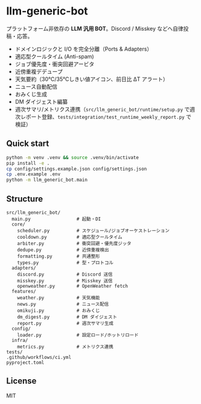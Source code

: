 # llm-generic-bot

プラットフォーム非依存の **LLM 汎用 BOT**。Discord / Misskey などへ自律投稿・応答。
- ドメインロジックと I/O を完全分離（Ports & Adapters）
- 適応型クールタイム (Anti-spam)
- ジョブ優先度・衝突回避アービタ
- 近傍重複デデュープ
- 天気要約（30℃/35℃しきい値アイコン、前日比 ΔT アラート）
- ニュース自動配信
- おみくじ生成
- DM ダイジェスト編纂
- 週次サマリ/メトリクス連携（`src/llm_generic_bot/runtime/setup.py` で週次レポート登録、`tests/integration/test_runtime_weekly_report.py` で検証）

## Quick start

```bash
python -m venv .venv && source .venv/bin/activate
pip install -e .
cp config/settings.example.json config/settings.json
cp .env.example .env
python -m llm_generic_bot.main
```

## Structure
```
src/llm_generic_bot/
  main.py                 # 起動・DI
  core/
    scheduler.py          # スケジュール/ジョブオーケストレーション
    cooldown.py           # 適応型クールタイム
    arbiter.py            # 衝突回避・優先度ジッタ
    dedupe.py             # 近傍重複検出
    formatting.py         # 共通整形
    types.py              # 型・プロトコル
  adapters/
    discord.py            # Discord 送信
    misskey.py            # Misskey 送信
    openweather.py        # OpenWeather fetch
  features/
    weather.py            # 天気機能
    news.py               # ニュース配信
    omikuji.py            # おみくじ
    dm_digest.py          # DM ダイジェスト
    report.py             # 週次サマリ生成
  config/
    loader.py             # 設定ロード/ホットリロード
  infra/
    metrics.py            # メトリクス連携
tests/
.github/workflows/ci.yml
pyproject.toml
```

## License
MIT
